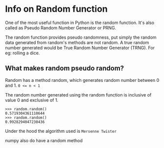 # Info on Random function

One of the most useful function in Python is the random function. It's also called as Pseudo Random Number Generator or PRNG.

The random function provides pseudo randomness, put simply the random data generated from random's methods are not random. A true random number generated would be True Random Number Generator (TRNG). For eg: rolling a dice.

## What makes random pseudo random?

Random has a method random, which generates random number between 0 and 1.
`0 <= n < 1`

The random number generated using the random function is inclusive of value 0 and exclusive of 1.

``` 
>>> random.random()
0.5719304361110644
>>> random.random()
0.9928294047230436
```
Under the hood the algorithm used is `Mersenne Twister `

numpy also do have a random method